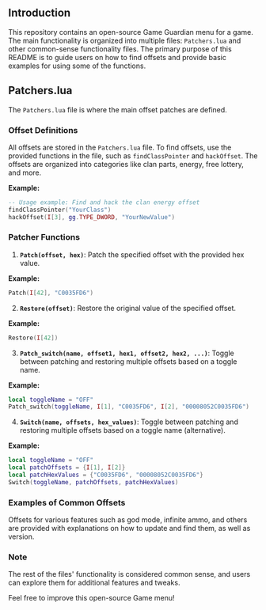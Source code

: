 
## Introduction
This repository contains an open-source Game Guardian menu for a game. The main functionality is organized into multiple files: `Patchers.lua` and other common-sense functionality files. The primary purpose of this README is to guide users on how to find offsets and provide basic examples for using some of the functions.

## Patchers.lua
The `Patchers.lua` file is where the main offset patches are defined.

### Offset Definitions
All offsets are stored in the `Patchers.lua` file. To find offsets, use the provided functions in the file, such as `findClassPointer` and `hackOffset`. The offsets are organized into categories like clan parts, energy, free lottery, and more.

**Example:**
```lua
-- Usage example: Find and hack the clan energy offset
findClassPointer("YourClass")
hackOffset(I[3], gg.TYPE_DWORD, "YourNewValue")
```

### Patcher Functions
1. **`Patch(offset, hex)`**: Patch the specified offset with the provided hex value.

**Example:**
```lua
Patch(I[42], "C0035FD6")
```

2. **`Restore(offset)`**: Restore the original value of the specified offset.

**Example:**
```lua
Restore(I[42])
```

3. **`Patch_switch(name, offset1, hex1, offset2, hex2, ...)`**: Toggle between patching and restoring multiple offsets based on a toggle name.

**Example:**
```lua
local toggleName = "OFF"
Patch_switch(toggleName, I[1], "C0035FD6", I[2], "00008052C0035FD6")
```

4. **`Switch(name, offsets, hex_values)`**: Toggle between patching and restoring multiple offsets based on a toggle name (alternative).

**Example:**
```lua
local toggleName = "OFF"
local patchOffsets = {I[1], I[2]}
local patchHexValues = {"C0035FD6", "00008052C0035FD6"}
Switch(toggleName, patchOffsets, patchHexValues)
```

### Examples of Common Offsets
Offsets for various features such as god mode, infinite ammo, and others are provided with explanations on how to update and find them, as well as version.

### Note
The rest of the files' functionality is considered common sense, and users can explore them for additional features and tweaks.

Feel free to improve this open-source Game menu!

